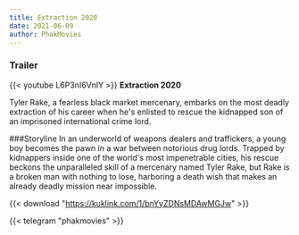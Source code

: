 ```yaml
---
title: Extraction 2020
date: 2021-06-09
author: PhakMovies
---
```


### Trailer
{{< youtube L6P3nI6VnlY >}}
**Extraction 2020**

Tyler Rake, a fearless black market mercenary, embarks on the most deadly extraction of his career when he's enlisted to rescue the kidnapped son of an imprisoned international crime lord.

###Storyline
In an underworld of weapons dealers and traffickers, a young boy becomes the pawn in a war between notorious drug lords. Trapped by kidnappers inside one of the world's most impenetrable cities, his rescue beckons the unparalleled skill of a mercenary named Tyler Rake, but Rake is a broken man with nothing to lose, harboring a death wish that makes an already deadly mission near impossible.

{{< download "https://kuklink.com/1/bnYyZDNsMDAwMGJw" >}}



{{< telegram "phakmovies" >}}